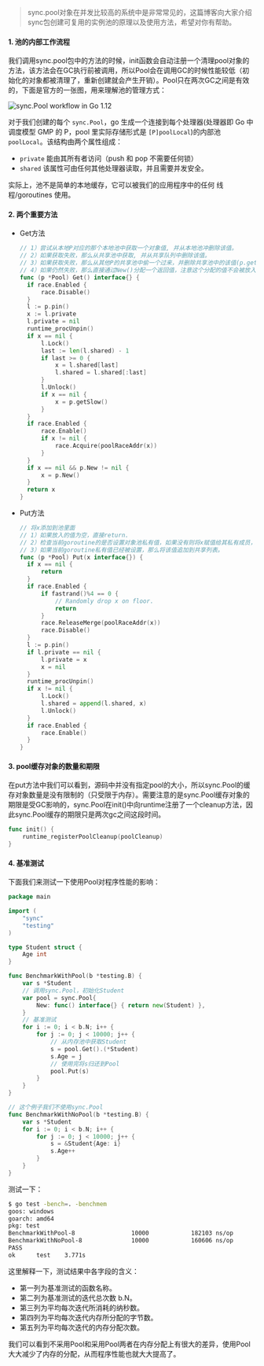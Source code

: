 > sync.pool对象在并发比较高的系统中是非常常见的，这篇博客向大家介绍sync包创建可复用的实例池的原理以及使用方法，希望对你有帮助。

#### 1.  池的内部工作流程

我们调用sync.pool包中的方法的时候，init函数会自动注册一个清理pool对象的方法，该方法会在GC执行前被调用，所以Pool会在调用GC的时候性能较低（初始化的对象都被清理了，重新创建就会产生开销）。Pool只在两次GC之间是有效的，下面是官方的一张图，用来理解池的管理方式：

![sync.Pool workflow in Go 1.12](https://user-gold-cdn.xitu.io/2019/6/16/16b5c627c6d4d686?imageView2/0/w/1280/h/960/format/webp/ignore-error/1)

对于我们创建的每个 `sync.Pool`，go 生成一个连接到每个处理器(处理器即 Go 中调度模型 GMP 的 P，pool 里实际存储形式是 `[P]poolLocal`)的内部池 `poolLocal`。该结构由两个属性组成：

- `private`  能由其所有者访问（push 和 pop 不需要任何锁）
-  `shared`  该属性可由任何其他处理器读取，并且需要并发安全。

实际上，池不是简单的本地缓存，它可以被我们的应用程序中的任何 线程/goroutines 使用。

#### 2. 两个重要方法

- Get方法

  ```go
  // 1）尝试从本地P对应的那个本地池中获取一个对象值, 并从本地池冲删除该值。
  // 2）如果获取失败，那么从共享池中获取, 并从共享队列中删除该值。
  // 3）如果获取失败，那么从其他P的共享池中偷一个过来，并删除共享池中的该值(p.getSlow())。
  // 4）如果仍然失败，那么直接通过New()分配一个返回值，注意这个分配的值不会被放入池中。New()返回用户注册的New函数的值，如果用户未注册New，那么返回nil。
  func (p *Pool) Get() interface{} {
  	if race.Enabled {
  		race.Disable()
  	}
  	l := p.pin()
  	x := l.private
  	l.private = nil
  	runtime_procUnpin()
  	if x == nil {
  		l.Lock()
  		last := len(l.shared) - 1
  		if last >= 0 {
  			x = l.shared[last]
  			l.shared = l.shared[:last]
  		}
  		l.Unlock()
  		if x == nil {
  			x = p.getSlow()
  		}
  	}
  	if race.Enabled {
  		race.Enable()
  		if x != nil {
  			race.Acquire(poolRaceAddr(x))
  		}
  	}
  	if x == nil && p.New != nil {
  		x = p.New()
  	}
  	return x
  }
  ```
  
  
  
- Put方法

  ```go
  // 将x添加到池里面
  // 1）如果放入的值为空，直接return.
  // 2）检查当前goroutine的是否设置对象池私有值，如果没有则将x赋值给其私有成员，并将x设置为nil。
  // 3）如果当前goroutine私有值已经被设置，那么将该值追加到共享列表。
  func (p *Pool) Put(x interface{}) {
  	if x == nil {
  		return
  	}
  	if race.Enabled {
  		if fastrand()%4 == 0 {
  			// Randomly drop x on floor.
  			return
  		}
  		race.ReleaseMerge(poolRaceAddr(x))
  		race.Disable()
  	}
  	l := p.pin()
  	if l.private == nil {
  		l.private = x
  		x = nil
  	}
  	runtime_procUnpin()
  	if x != nil {
  		l.Lock()
  		l.shared = append(l.shared, x)
  		l.Unlock()
  	}
  	if race.Enabled {
  		race.Enable()
	}
  }
  ```
  

#### 3. pool缓存对象的数量和期限

在put方法中我们可以看到，源码中并没有指定pool的大小，所以sync.Pool的缓存对象数量是没有限制的（只受限于内存）。需要注意的是sync.Pool缓存对象的期限是受GC影响的，sync.Pool在init()中向runtime注册了一个cleanup方法，因此sync.Pool缓存的期限只是两次gc之间这段时间。

```go
func init() {
	runtime_registerPoolCleanup(poolCleanup)
}
```



#### 4. 基准测试

下面我们来测试一下使用Pool对程序性能的影响：

```go
package main

import (
	"sync"
	"testing"
)

type Student struct {
	Age int
}

func BenchmarkWithPool(b *testing.B) {
	var s *Student
	// 调用sync.Pool，初始化Student
	var pool = sync.Pool{
		New: func() interface{} { return new(Student) },
	}
	// 基准测试
	for i := 0; i < b.N; i++ {
		for j := 0; j < 10000; j++ {
			// 从内存池中获取Student
			s = pool.Get().(*Student)
			s.Age = j
			// 使用完将s归还到Pool
			pool.Put(s)
		}
	}
}

// 这个例子我们不使用sync.Pool
func BenchmarkWithNoPool(b *testing.B) {
	var s *Student
	for i := 0; i < b.N; i++ {
		for j := 0; j < 10000; j++ {
			s = &Student{Age: i}
			s.Age++
		}
	}
}

```

测试一下：

```bash
$ go test -bench=. -benchmem
goos: windows
goarch: amd64
pkg: test
BenchmarkWithPool-8                10000            182103 ns/op               0 B/op          0 allocs/op
BenchmarkWithNoPool-8              10000            160606 ns/op           80000 B/op      10000 allocs/op
PASS
ok      test    3.771s
```

这里解释一下，测试结果中各字段的含义：

- 第一列为基准测试的函数名称。
- 第二列为基准测试的迭代总次数 b.N。
- 第三列为平均每次迭代所消耗的纳秒数。
- 第四列为平均每次迭代内存所分配的字节数。
- 第五列为平均每次迭代的内存分配次数。

我们可以看到不采用Pool和采用Pool两者在内存分配上有很大的差异，使用Pool大大减少了内存的分配，从而程序性能也就大大提高了。

